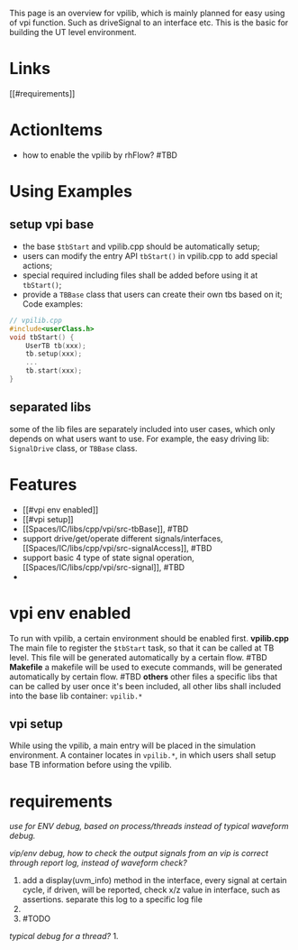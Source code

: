 This page is an overview for vpilib, which is mainly planned for easy using of vpi function. Such as driveSignal to an interface etc.
This is the basic for building the UT level environment.
# Links
[[#requirements]]

# ActionItems
- how to enable the vpilib by rhFlow? #TBD 

# Using Examples
## setup vpi base
- the base `$tbStart` and vpilib.cpp should be automatically setup;
- users can modify the entry API `tbStart()` in vpilib.cpp to add special actions;
- special required including files shall be added before using it at `tbStart()`;
- provide a `TBBase` class that users can create their own tbs based on it;
Code examples:
```cpp
// vpilib.cpp
#include<userClass.h>
void tbStart() {
	UserTB tb(xxx);
	tb.setup(xxx);
	...
	tb.start(xxx);
}
```
## separated libs
some of the lib files are separately included into user cases, which only depends on what users want to use. For example, the easy driving lib: `SignalDrive` class, or `TBBase` class.

# Features
- [[#vpi env enabled]]
- [[#vpi setup]]
- [[Spaces/IC/libs/cpp/vpi/src-tbBase]], #TBD 
- support drive/get/operate different signals/interfaces, [[Spaces/IC/libs/cpp/vpi/src-signalAccess]], #TBD 
- support basic 4 type of state signal operation, [[Spaces/IC/libs/cpp/vpi/src-signal]], #TBD 
- 

# vpi env enabled
To run with vpilib, a certain environment should be enabled first.
**vpilib.cpp**
The main file to register the `$tbStart` task, so that it can be called at TB level. This file will be generated automatically by a certain flow. #TBD 
**Makefile**
a makefile will be used to execute commands, will be generated automatically by certain flow. #TBD 
**others**
other files a specific libs that can be called by user once it's been included, all other libs shall included into the base lib container: `vpilib.*`

## vpi setup
While using the vpilib, a main entry will be placed in the simulation environment. A container locates in `vpilib.*`, in which users shall setup base TB information before using the vpilib.


# requirements
*use for ENV debug, based on process/threads instead of typical waveform debug.*

*vip/env debug, how to check the output signals from an vip is correct through report log, instead of waveform check?*
1. add a display(uvm_info) method in the interface, every signal at certain cycle, if driven, will be reported, check x/z value in interface, such as assertions. separate this log to a specific log file
2. 
3. #TODO 

*typical debug for a thread?*
1. 